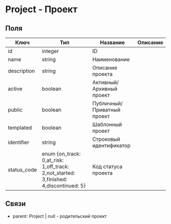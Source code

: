 # Project - Проект

## Поля

| Ключ         | Тип                                                                                       | Название                   | Описание |
| ------------ | ----------------------------------------------------------------------------------------- | -------------------------- | -------- |
| id           | integer                                                                                   | ID                         |          |
| name         | string                                                                                    | Наименование               |          |
| description  | string                                                                                    | Описание проекта           |          |
| active       | boolean                                                                                   | Активный/Архивный проект   |          |
| public       | boolean                                                                                   | Публичный/Приватный проект |          |
| templated    | boolean                                                                                   | Шаблонный проект           |          |
| identifier   | string                                                                                    | Строковый идентификатор    |          |
| status\_code | enum {on\_track: 0,at\_risk: 1,off\_track: 2,not\_started: 3,finished: 4,discontinued: 5} | Код статуса проекта        |          |

## Cвязи

* parent: Project | null - родительский проект
